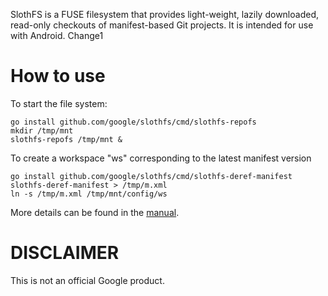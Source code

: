 
SlothFS is a FUSE filesystem that provides light-weight, lazily downloaded,
read-only checkouts of manifest-based Git projects. It is intended for use with
Android.
Change1

How to use
==========

To start the file system:

    go install github.com/google/slothfs/cmd/slothfs-repofs
    mkdir /tmp/mnt
    slothfs-repofs /tmp/mnt &

To create a workspace "ws" corresponding to the latest manifest version

    go install github.com/google/slothfs/cmd/slothfs-deref-manifest
    slothfs-deref-manifest > /tmp/m.xml
    ln -s /tmp/m.xml /tmp/mnt/config/ws

More details can be found in the [manual](docs/manual.md).


DISCLAIMER
==========

This is not an official Google product.
